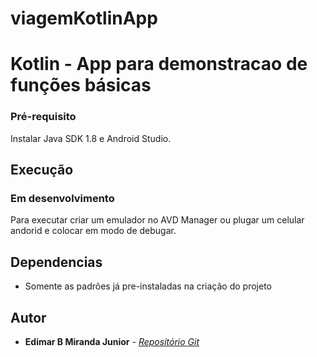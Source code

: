 # viagemKotlinApp


# Kotlin - App para demonstracao de funções básicas

### Pré-requisito

Instalar Java SDK 1.8 e Android Studio.

## Execução
### Em desenvolvimento

Para executar criar um emulador no AVD Manager ou plugar um celular andorid e colocar em modo de debugar.


## Dependencias

* Somente as padrões já pre-instaladas na criação do projeto

## Autor

* **Edimar B Miranda Junior** - *[Repositório Git](https://github.com/edimarbmjunior)*